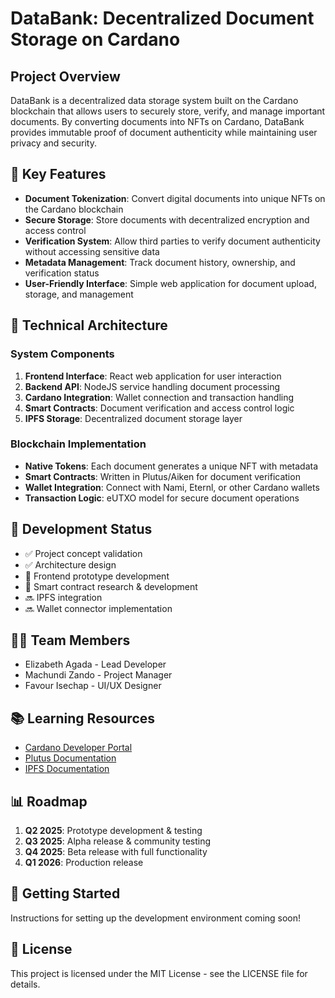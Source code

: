 # DataBank: Decentralized Document Storage on Cardano

## Project Overview
DataBank is a decentralized data storage system built on the Cardano blockchain that allows users to securely store, verify, and manage important documents. By converting documents into NFTs on Cardano, DataBank provides immutable proof of document authenticity while maintaining user privacy and security.

## 🌟 Key Features
- **Document Tokenization**: Convert digital documents into unique NFTs on the Cardano blockchain
- **Secure Storage**: Store documents with decentralized encryption and access control
- **Verification System**: Allow third parties to verify document authenticity without accessing sensitive data
- **Metadata Management**: Track document history, ownership, and verification status
- **User-Friendly Interface**: Simple web application for document upload, storage, and management

## 🔧 Technical Architecture

### System Components
1. **Frontend Interface**: React web application for user interaction
2. **Backend API**: NodeJS service handling document processing
3. **Cardano Integration**: Wallet connection and transaction handling
4. **Smart Contracts**: Document verification and access control logic
5. **IPFS Storage**: Decentralized document storage layer

### Blockchain Implementation
- **Native Tokens**: Each document generates a unique NFT with metadata
- **Smart Contracts**: Written in Plutus/Aiken for document verification
- **Wallet Integration**: Connect with Nami, Eternl, or other Cardano wallets
- **Transaction Logic**: eUTXO model for secure document operations

## 🚀 Development Status
- ✅ Project concept validation
- ✅ Architecture design
- 🔄 Frontend prototype development
- 🔄 Smart contract research & development
- 🔜 IPFS integration
- 🔜 Wallet connector implementation

## 👨‍💻 Team Members
- Elizabeth Agada - Lead Developer
- Machundi Zando - Project Manager
- Favour Isechap - UI/UX Designer

## 📚 Learning Resources
- [Cardano Developer Portal](https://developers.cardano.org/)
- [Plutus Documentation](https://plutus.readthedocs.io/)
- [IPFS Documentation](https://docs.ipfs.io/)

## 📊 Roadmap
1. **Q2 2025**: Prototype development & testing
2. **Q3 2025**: Alpha release & community testing
3. **Q4 2025**: Beta release with full functionality
4. **Q1 2026**: Production release

## 🔗 Getting Started
Instructions for setting up the development environment coming soon!

## 📄 License
This project is licensed under the MIT License - see the LICENSE file for details.
